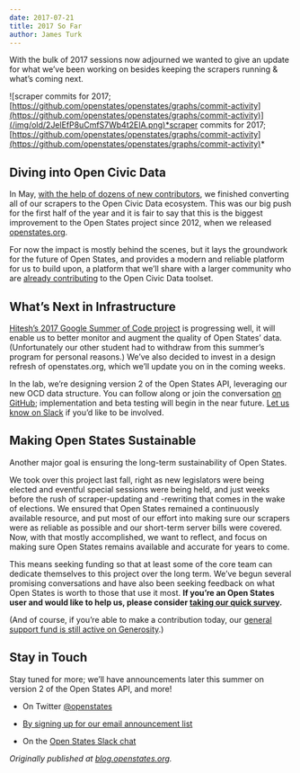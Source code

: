 ```yaml
---
date: 2017-07-21
title: 2017 So Far
author: James Turk
---
```


With the bulk of 2017 sessions now adjourned we wanted to give an update for what we’ve been working on besides keeping the scrapers running & what’s coming next.

![scraper commits for 2017; [https://github.com/openstates/openstates/graphs/commit-activity](https://github.com/openstates/openstates/graphs/commit-activity)](/img/old/2JelEfP8uCmfS7Wb4t2EIA.png)*scraper commits for 2017; [https://github.com/openstates/openstates/graphs/commit-activity](https://github.com/openstates/openstates/graphs/commit-activity)*

## Diving into Open Civic Data

In May, [with the help of dozens of new contributors](https://github.com/openstates/openstates/issues/1442), we finished converting all of our scrapers to the Open Civic Data ecosystem. This was our big push for the first half of the year and it is fair to say that this is the biggest improvement to the Open States project since 2012, when we released [openstates.org](https://openstates.org/).

For now the impact is mostly behind the scenes, but it lays the groundwork for the future of Open States, and provides a modern and reliable platform for us to build upon, a platform that we’ll share with a larger community who are [already contributing](https://github.com/opencivicdata) to the Open Civic Data toolset.

## What’s Next in Infrastructure

[Hitesh’s 2017 Google Summer of Code project](https://blog.openstates.org/post/gsoc-2017-hitesh-one-month/) is progressing well, it will enable us to better monitor and augment the quality of Open States’ data. (Unfortunately our other student had to withdraw from this summer’s program for personal reasons.) We’ve also decided to invest in a design refresh of openstates.org, which we’ll update you on in the coming weeks.

In the lab, we’re designing version 2 of the Open States API, leveraging our new OCD data structure. You can follow along or join the conversation [on GitHub](https://github.com/openstates/meta/projects/1); implementation and beta testing will begin in the near future. [Let us know on Slack](https://openstates-slack.herokuapp.com/) if you’d like to be involved.

## Making Open States Sustainable

Another major goal is ensuring the long-term sustainability of Open States.

We took over this project last fall, right as new legislators were being elected and eventful special sessions were being held, and just weeks before the rush of scraper-updating and -rewriting that comes in the wake of elections. We ensured that Open States remained a continuously available resource, and put most of our effort into making sure our scrapers were as reliable as possible and our short-term server bills were covered. Now, with that mostly accomplished, we want to reflect, and focus on making sure Open States remains available and accurate for years to come.

This means seeking funding so that at least some of the core team can dedicate themselves to this project over the long term. We’ve begun several promising conversations and have also been seeking feedback on what Open States is worth to those that use it most. **If you’re an Open States user and would like to help us, please consider [taking our quick survey](https://docs.google.com/forms/d/1mDxdPODMPeo01bfs35ovGZ0-9lHk0dCHuIdosb_8JAM/viewform).**

(And of course, if you’re able to make a contribution today, our [general support fund is still active on Generosity](https://www.generosity.com/fundraising/open-states-general-support-fund).)

## Stay in Touch

Stay tuned for more; we’ll have announcements later this summer on version 2 of the Open States API, and more!

* On Twitter [@openstates](https://twitter.com/openstates)

* [By signing up for our email announcement list](http://eepurl.com/csjDef)

* On the [Open States Slack chat](https://openstates-slack.herokuapp.com/)

*Originally published at [blog.openstates.org](https://blog.openstates.org/post/2017-so-far/).*
